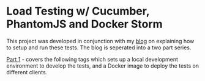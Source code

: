 # Load Testing w/ Cucumber, PhantomJS and Docker Storm

This project was developed in conjunction with my [blog](http://keekdageek.com) on explaining how to setup and run these tests.  The blog is seperated into a two part series.

[Part 1](http://keekdageek.com/02-08-2015/cucumber-phantomjs-docker-1.html) - covers the following tags which sets up a local development environment to develop the tests, and a Docker image to deploy the tests on different clients.
